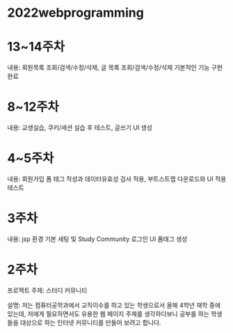 # 2022webprogramming

# 13~14주차
내용: 회원목록 조회/검색/수정/삭제, 글 목록 조회/검색/수정/삭제 기본적인 기능 구현 완료

# 8~12주차
내용: 교생실습, 쿠키/세션 실습 후 테스트, 글쓰기 UI 생성

# 4~5주차
내용: 회원가입 폼 태그 작성과 데이터유효성 검사 적용, 부트스트랩 다운로드와 UI 적용 테스트

# 3주차
내용: jsp 환경 기본 세팅 및 Study Community 로그인 UI 폼태그 생성

# 2주차

프로젝트 주제: 스터디 커뮤니티

설명: 저는 컴퓨터공학과에서 교직이수를 하고 있는 학생으로서 올해 4학년 재학 중에 있는데, 저에게 필요하면서도 유용한 웹 페이지 주제를 생각하다보니 공부를 하는 학생들을 대상으로 하는 인터넷 커뮤니티를 만들어 보려고 합니다.
